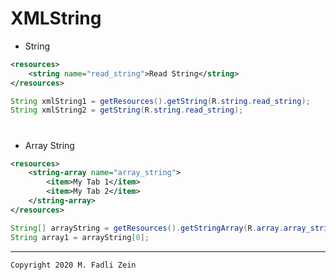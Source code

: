 # XMLString

- String
```xml
<resources>
    <string name="read_string">Read String</string>
</resources>
```

```java
String xmlString1 = getResources().getString(R.string.read_string);
String xmlString2 = getString(R.string.read_string);
```

#
- Array String
```xml
<resources>
    <string-array name="array_string">
        <item>My Tab 1</item>
        <item>My Tab 2</item>
    </string-array>
</resources>
```

```java
String[] arrayString = getResources().getStringArray(R.array.array_string);
String array1 = arrayString[0];
```

---

```
Copyright 2020 M. Fadli Zein
```